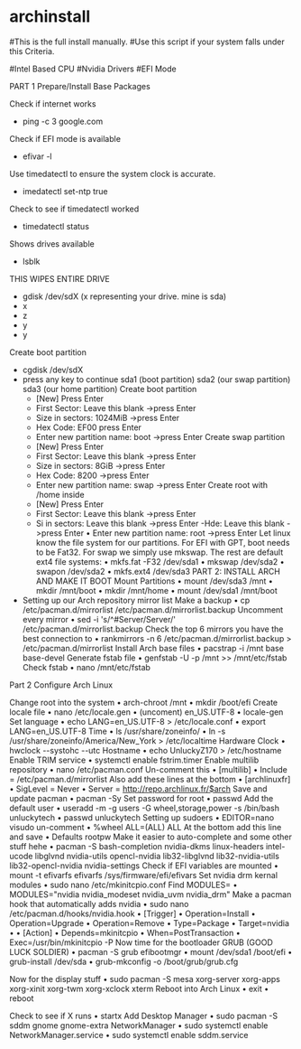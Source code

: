 # archinstall
#This is the full install manually.
#Use this script if your system falls under this Criteria.

#Intel Based CPU
#Nvidia Drivers
#EFI Mode

PART 1 Prepare/Install Base Packages

Check if internet works
- ping -c 3 google.com

Check if EFI mode is available
- efivar -l

Use timedatectl to ensure the system clock is accurate.
- imedatectl set-ntp true

Check to see if timedatectl worked
- timedatectl status

Shows drives available
- lsblk

THIS WIPES ENTIRE DRIVE
- gdisk /dev/sdX (x representing your drive. mine is sda)
- x
- z
- y
- y

 Create boot partition
- cgdisk /dev/sdX
- press any key to continue
    sda1 (boot partition)
    sda2 (our swap partition)
    sda3 (our home partition)
 Create boot partition
    - [New] Press Enter
    - First Sector: Leave this blank ->press Enter
    - Size in sectors: 1024MiB ->press Enter
    - Hex Code: EF00 press Enter
    - Enter new partition name: boot ->press Enter
 Create swap partition
    - [New] Press Enter
    - First Sector: Leave this blank ->press Enter
    - Size in sectors: 8GiB ->press Enter
    - Hex Code: 8200 ->press Enter
    - Enter new partition name: swap ->press Enter
 Create root with /home inside
    - [New] Press Enter
    - First Sector: Leave this blank ->press Enter
    - Si in sectors: Leave this blank ->press Enter
    -Hde: Leave this blank ->press Enter 
    • Enter new partition name: root ->press Enter
Let linux know the file system for our partitions. For EFI with GPT, boot needs to be Fat32. For swap we simply use mkswap. The rest are default ext4 file systems:
    • mkfs.fat -F32 /dev/sda1
    • mkswap /dev/sda2
    • swapon /dev/sda2
    • mkfs.ext4 /dev/sda3
			PART 2: INSTALL ARCH AND MAKE IT BOOT
Mount Partitions
    • mount /dev/sda3 /mnt
    • mkdir /mnt/boot
    • mkdir /mnt/home
    • mount /dev/sda1 /mnt/boot
- Setting up our Arch repository mirror list
Make a backup
    • cp /etc/pacman.d/mirrorlist /etc/pacman.d/mirrorlist.backup
Uncomment every mirror
    • sed -i 's/^#Server/Server/' /etc/pacman.d/mirrorlist.backup
Check the top 6 mirrors you have the best connection to
    • rankmirrors -n 6 /etc/pacman.d/mirrorlist.backup > /etc/pacman.d/mirrorlist
Install Arch base files
    • pacstrap -i /mnt base base-devel
Generate fstab file
    • genfstab -U -p /mnt >> /mnt/etc/fstab
Check fstab
    • nano /mnt/etc/fstab

Part 2 Configure Arch Linux

Change root into the system
    • arch-chroot /mnt
    • mkdir /boot/efi
Create locale file
    • nano /etc/locale.gen
    • (uncoment) en_US.UTF-8
    • locale-gen
Set language
    • echo LANG=en_US.UTF-8 > /etc/locale.conf
    • export LANG=en_US.UTF-8
Time
    • ls /usr/share/zoneinfo/
    • ln -s /usr/share/zoneinfo/America/New_York > /etc/localtime
Hardware Clock
    • hwclock --systohc --utc
Hostname
    • echo UnluckyZ170 > /etc/hostname
Enable TRIM service
    • systemctl enable fstrim.timer
Enable multilib repository
    • nano /etc/pacman.conf
Un-comment this
    • [multilib]
    • Include = /etc/pacman.d/mirrorlist
Also add these lines at the bottom
    • [archlinuxfr]
    • SigLevel = Never
    • Server = http://repo.archlinux.fr/$arch
Save and update pacman
    • pacman -Sy
Set password for root
    • passwd
Add the default user
    • useradd -m -g users -G wheel,storage,power -s /bin/bash unluckytech
    • passwd unluckytech
Setting up sudoers
    • EDITOR=nano visudo
un-comment
    • %wheel ALL=(ALL) ALL
At the bottom add this line and save
    • Defaults rootpw
Make it easier to auto-complete and some other stuff hehe
    • pacman -S bash-completion nvidia-dkms linux-headers intel-ucode libglvnd nvidia-utils opencl-nvidia lib32-libglvnd lib32-nvidia-utils lib32-opencl-nvidia nvidia-settings
Check if EFI variables are mounted
    • mount -t efivarfs efivarfs /sys/firmware/efi/efivars
Set nvidia drm kernal modules
    • sudo nano /etc/mkinitcpio.conf
Find MODULES=
    • MODULES="nvidia nvidia_modeset nvidia_uvm nvidia_drm"
Make a pacman hook that automatically adds nvidia
    • sudo nano /etc/pacman.d/hooks/nvidia.hook
    • [Trigger]
    • Operation=Install
    • Operation=Upgrade
    • Operation=Remove
    • Type=Package
    • Target=nvidia
    • 
    • [Action]
    • Depends=mkinitcpio
    • When=PostTransaction
    • Exec=/usr/bin/mkinitcpio -P
Now time for the bootloader GRUB (GOOD LUCK SOLDIER)
    • pacman -S grub efibootmgr
    • mount /dev/sda1 /boot/efi
    • grub-install /dev/sda
    • grub-mkconfig -o /boot/grub/grub.cfg

Now for the display stuff
    • sudo pacman -S mesa xorg-server xorg-apps xorg-xinit xorg-twm xorg-xclock xterm
Reboot into Arch Linux
    • exit
    • reboot

Check to see if X runs
    • startx
Add Desktop Manager
    • sudo pacman -S sddm gnome gnome-extra NetworkManager
    • sudo systemctl enable NetworkManager.service
    • sudo systemctl enable sddm.service

